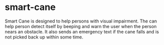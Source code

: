 # smart-cane
Smart Cane is designed to help persons with visual impairment. The can help person detect itself by beeping and warn the user when the person nears an obstacle. It also sends an emergency text if the cane falls and is not picked back up within some time. 
